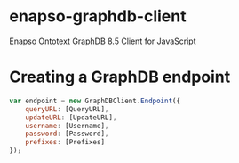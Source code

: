 # enapso-graphdb-client
Enapso Ontotext GraphDB 8.5 Client for JavaScript

# Creating a GraphDB endpoint

```javascript
var endpoint = new GraphDBClient.Endpoint({
    queryURL: [QueryURL], 
    updateURL: [UpdateURL],
    username: [Username],
    password: [Password],
    prefixes: [Prefixes]
});
```

